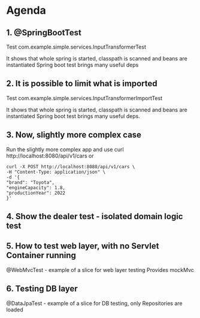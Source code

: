 # Agenda


## 1. @SpringBootTest 

Test com.example.simple.services.InputTransformerTest 

It shows that whole spring is started, classpath is scanned and beans are instantiated
Spring boot test brings many useful deps 


## 2. It is possible to limit what is imported 

Test com.example.simple.services.InputTransformerImportTest

It shows that whole spring is started, classpath is scanned and beans are instantiated
Spring boot test brings many useful deps. 


## 3. Now, slightly more complex case 
Run the slightly more complex app and use
curl  http://localhost:8080/api/v1/cars
or
```
curl -X POST http://localhost:8080/api/v1/cars \
-H "Content-Type: application/json" \
-d '{
"brand": "Toyota",
"engineCapacity": 1.8,
"productionYear": 2022
}'
```

## 4. Show the dealer test - isolated domain logic test

## 5. How to test web layer, with no Servlet Container running 
@WebMvcTest - example of a slice for web layer testing 
Provides mockMvc

## 6. Testing DB layer 
@DataJpaTest - example of a slice for DB testing, only Repositories are loaded 



